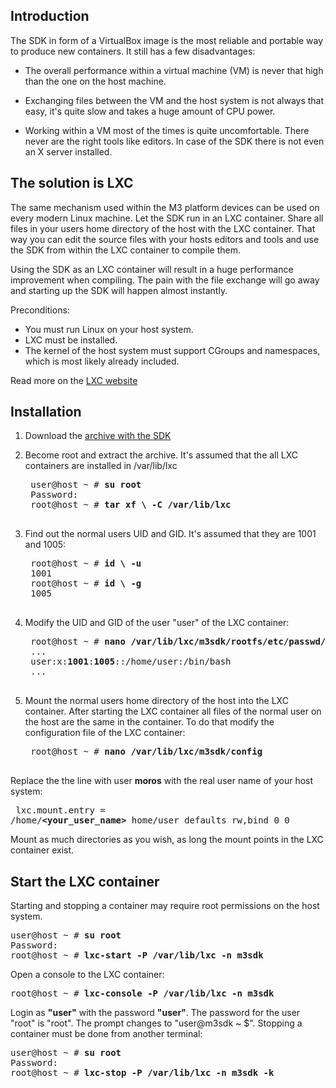 Introduction
---
The SDK in form of a VirtualBox image is the most reliable and portable way to produce new containers. It still has a few disadvantages:

* The overall performance within a virtual machine (VM) is never that high than the one on the host machine.

* Exchanging files between the VM and the host system is not always that easy, it's quite slow and takes a huge amount of CPU power.

* Working within a VM most of the times is quite uncomfortable. There never are the right tools like editors. In case of the SDK there is not even an X server installed.

The solution is LXC 
---
The same mechanism used within the M3 platform devices can be used on every modern Linux machine. Let the SDK run in an LXC container. Share all files in your users home directory of the host with the LXC container. That way you can edit the source files with your hosts editors and tools and use the SDK from within the LXC container to compile them.

Using the SDK as an LXC container will result in a huge performance improvement when compiling. The pain with the file exchange will go away and starting up the SDK will happen almost instantly.

Preconditions:

* You must run Linux on your host system.
* LXC must be installed.
* The kernel of the host system must support CGroups and namespaces, which is most likely already included.

Read more on the [LXC website](https://linuxcontainers.org/lxc/getting-started)

Installation
---
1. Download the [archive with the SDK](https://m3-container.net/M3_Container/SDK/M3_SDK_LXC.tar.gz)

2. Become root and extract the archive. It's assumed that the all LXC containers are installed in /var/lib/lxc
	<pre>
	user@host ~ # <b>su root</b>
	Password:
	root@host ~ # <b>tar xf \<path of the downloaded SDK archive\> -C /var/lib/lxc</b>
    </pre>
    
3. Find out the normal users UID and GID. It's assumed that they are 1001 and 1005:
	<pre>
    root@host ~ # <b>id \<your_user_name\> -u</b>
    1001
    root@host ~ # <b>id \<your_user_name\> -g</b>
    1005
    </pre>

4. Modify the UID and GID of the user "user" of the LXC container:
    <pre>
    root@host ~ # <b>nano /var/lib/lxc/m3sdk/rootfs/etc/passwd/</b>
    ...    
    user:x:<b>1001</b>:<b>1005</b>::/home/user:/bin/bash
    ...
    </pre>
    
5. Mount the normal users home directory of the host into the LXC container. After starting the LXC container all files of the normal user on the host are the same in the container. To do that modify the configuration file of the LXC container:
    <pre>
    root@host ~ # <b>nano /var/lib/lxc/m3sdk/config</b>
    </pre>
Replace the the line with user <b>moros</b> with the real user name of your host system:
    <pre>
    lxc.mount.entry = /home/<b>\<your_user_name\></b> home/user defaults rw,bind 0 0
    </pre>
Mount as much directories as you wish, as long the mount points in the LXC container exist.

Start the LXC container
---
Starting and stopping a container may require root permissions on the host system. 
<pre>
user@host ~ # <b>su root</b>
Password:
root@host ~ # <b>lxc-start -P /var/lib/lxc -n m3sdk</b>
</pre>

Open a console to the LXC container:
<pre>
root@host ~ # <b>lxc-console -P /var/lib/lxc -n m3sdk</b>
</pre>

Login as <b>"user"</b> with the password <b>"user"</b>. The password for the user "root" is "root". The prompt changes to "user@m3sdk ~ $". Stopping a container must be done from another terminal:
<pre>
user@host ~ # <b>su root</b>
Password:
root@host ~ # <b>lxc-stop -P /var/lib/lxc -n m3sdk -k</b>
</pre>
